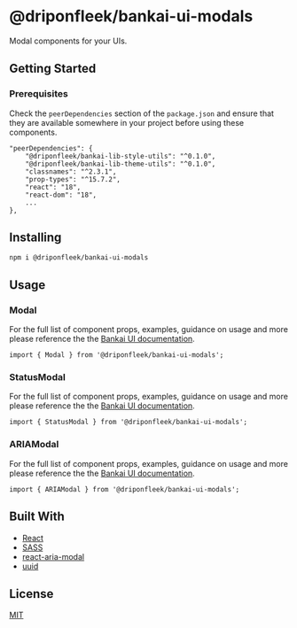 # @driponfleek/bankai-ui-modals
Modal components for your UIs.

## Getting Started

### Prerequisites
Check the `peerDependencies` section of the `package.json` and ensure that they are available somewhere in your project before using these components.

```
"peerDependencies": {
    "@driponfleek/bankai-lib-style-utils": "^0.1.0",
    "@driponfleek/bankai-lib-theme-utils": "^0.1.0",
    "classnames": "^2.3.1",
    "prop-types": "^15.7.2",
    "react": "18",
    "react-dom": "18",
    ...
},
```

## Installing
```
npm i @driponfleek/bankai-ui-modals
```

## Usage

### Modal
For the full list of component props, examples, guidance on usage and more please reference the the [Bankai UI documentation](https://bankai-ui.com/?path=/docs/components-modals--modal-story).

```
import { Modal } from '@driponfleek/bankai-ui-modals';
```

### StatusModal
For the full list of component props, examples, guidance on usage and more please reference the the [Bankai UI documentation](https://bankai-ui.com/?path=/docs/components-modals--status-modal-story).

```
import { StatusModal } from '@driponfleek/bankai-ui-modals';
```

### ARIAModal
For the full list of component props, examples, guidance on usage and more please reference the the [Bankai UI documentation](https://bankai-ui.com/).

```
import { ARIAModal } from '@driponfleek/bankai-ui-modals';
```

## Built With
* [React](https://github.com/facebook/react)
* [SASS](https://github.com/sass/sass)
* [react-aria-modal](https://github.com/davidtheclark/react-aria-modal)
* [uuid](https://github.com/uuidjs/uuid)

## License
[MIT](../../../LICENSE)

